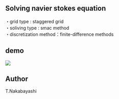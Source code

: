 ## Solving navier stokes equation

・grid type : staggered grid  
・soliving type : smac method  
・discretization method：finite-difference methods 

## demo
![](img/u.gif)

## Author
T.Nakabayashi

